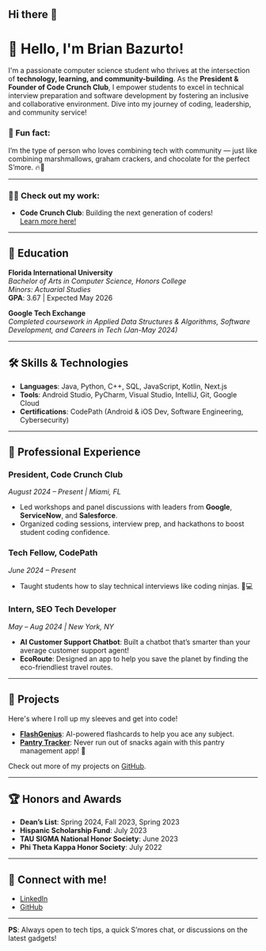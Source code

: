 ## Hi there 👋

<!--
**ba-00001/ba-00001** is a ✨ _special_ ✨ repository because its `README.md` (this file) appears on your GitHub profile.

Here are some ideas to get you started:

- 🔭 I’m currently working on ...
- 🌱 I’m currently learning ...
- 👯 I’m looking to collaborate on ...
- 🤔 I’m looking for help with ...
- 💬 Ask me about ...
- 📫 How to reach me: ...
- 😄 Pronouns: ...
- ⚡ Fun fact: ...
-->


# 👋 Hello, I'm Brian Bazurto!

I'm a passionate computer science student who thrives at the intersection of **technology, learning, and community-building**. As the **President & Founder of Code Crunch Club**, I empower students to excel in technical interview preparation and software development by fostering an inclusive and collaborative environment. Dive into my journey of coding, leadership, and community service!

### 🚀 Fun fact: 
I’m the type of person who loves combining tech with community — just like combining marshmallows, graham crackers, and chocolate for the perfect S’more. 🔥🍫

---

### 🧑‍💻 Check out my work:
- **Code Crunch Club**: Building the next generation of coders!  
  [Learn more here!](https://ba-00001.github.io/codecrunchclub)

---

## 🌟 Education

**Florida International University**  
*Bachelor of Arts in Computer Science, Honors College*  
_Minors: Actuarial Studies_  
**GPA**: 3.67 | Expected May 2026

**Google Tech Exchange**  
_Completed coursework in Applied Data Structures & Algorithms, Software Development, and Careers in Tech (Jan-May 2024)_

---

## 🛠️ Skills & Technologies
- **Languages**: Java, Python, C++, SQL, JavaScript, Kotlin, Next.js
- **Tools**: Android Studio, PyCharm, Visual Studio, IntelliJ, Git, Google Cloud
- **Certifications**: CodePath (Android & iOS Dev, Software Engineering, Cybersecurity)

---

## 💼 Professional Experience

### **President, Code Crunch Club**  
_August 2024 – Present | Miami, FL_  
- Led workshops and panel discussions with leaders from **Google**, **ServiceNow**, and **Salesforce**.
- Organized coding sessions, interview prep, and hackathons to boost student coding confidence.

### **Tech Fellow, CodePath**  
_June 2024 – Present_  
- Taught students how to slay technical interviews like coding ninjas. 🥷💻
  
### **Intern, SEO Tech Developer**  
_May – Aug 2024 | New York, NY_  
- **AI Customer Support Chatbot**: Built a chatbot that’s smarter than your average customer support agent!  
- **EcoRoute**: Designed an app to help you save the planet by finding the eco-friendliest travel routes.

---

## 🚧 Projects
Here's where I roll up my sleeves and get into code!

- **[FlashGenius](https://github.com/ba-00001/DEMOS-PROJECTS/blob/main/resources/README-AI.FLASHCARDS-FLASH.GENIUS.MD)**: AI-powered flashcards to help you ace any subject.
- **[Pantry Tracker](https://github.com/ba-00001/DEMOS-PROJECTS/blob/main/resources/Pantry-Tracker-Web-App.MD)**: Never run out of snacks again with this pantry management app! 🍪

Check out more of my projects on [GitHub](https://github.com/ba-00001).

---

## 🏆 Honors and Awards
- **Dean’s List**: Spring 2024, Fall 2023, Spring 2023
- **Hispanic Scholarship Fund**: July 2023
- **TAU SIGMA National Honor Society**: June 2023
- **Phi Theta Kappa Honor Society**: July 2022

---

## 🔗 Connect with me!

- [LinkedIn](https://linkedin.com/in/IBA001)  
- [GitHub](https://github.com/ba-00001)

---

**PS**: Always open to tech tips, a quick S’mores chat, or discussions on the latest gadgets!
